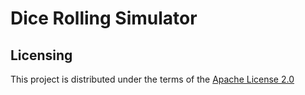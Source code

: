 # Dice Rolling Simulator

## Licensing

This project is distributed under the terms of the [Apache License 2.0](https://choosealicense.com/licenses/apache-2.0/)
